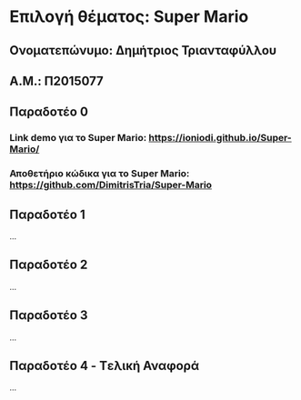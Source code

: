 # Επιλογή θέματος: Super Mario

## Ονοματεπώνυμο: Δημήτριος Τριανταφύλλου
## Α.Μ.: Π2015077

## Παραδοτέο 0

### Link demo για το Super Mario: https://ioniodi.github.io/Super-Mario/
### Αποθετήριο κώδικα για το Super Mario: https://github.com/DimitrisTria/Super-Mario

## Παραδοτέο 1
...
## Παραδοτέο 2
...
## Παραδοτέο 3
...
## Παραδοτέο 4 - Tελική Αναφορά
...
